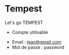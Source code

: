 # Tempest

Let's go TEMPEST

* Compte utilisable 
- Email : jean@gmail.com
- Mot de passe : password

